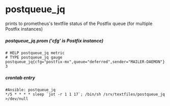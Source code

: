 # postqueue_jq
prints to prometheus's textfile status of the Postfix queue (for multiple Postfix instances)

##### postqueue_jq.prom ('cfg' is Postfix instance)
```
# HELP postqueue_jq metric
# TYPE postqueue_jq gauge
postqueue_jq{cfg="postfix-mx",queue="deferred",sender="MAILER-DAEMON"} 3
```

##### crontab entry
```
#Ansible: postqueue_jq
*/5 * * * * sleep `jot -r 1 1 17`; /bin/sh /srv/textfiles/postqueue_jq >/dev/null
```
